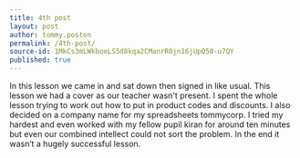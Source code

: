 ```yaml
---
title: 4th post
layout: post
author: tommy.poston
permalink: /4th-post/
source-id: 1MkCs3mLWkboeLS5d8kqa2CManrR0jn16jUpO50-u7QY
published: true
---
```

In this lesson we came in and sat down then signed in like usual. This lesson we had a cover as our teacher wasn't present. I spent the whole lesson trying to work out how to put in product codes and discounts. I also decided on a company name for my spreadsheets tommycorp. I tried my hardest and even worked with my fellow pupil kiran for around ten minutes but even our combined intellect could not sort the problem. In the end it wasn’t a hugely successful lesson.

